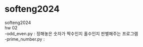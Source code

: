 # softeng2024
softeng2024\
hw 02\
-odd_even.py : 정해놓은 숫자가 짝수인지 홀수인지 판별해주는 프로그램\
-prime_number.py : 
